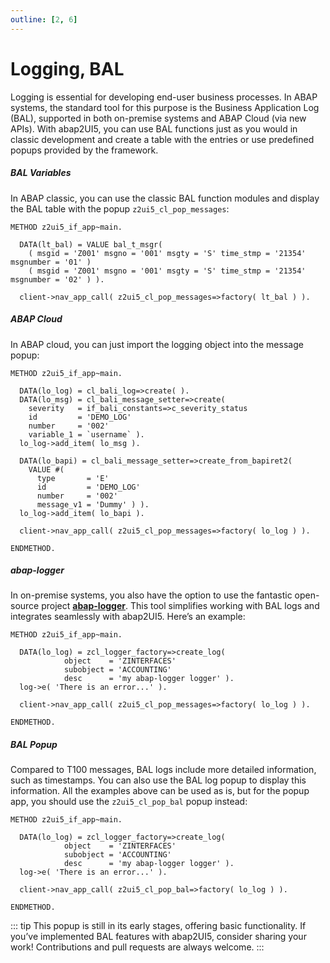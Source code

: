 ```yaml
---
outline: [2, 6]
---
```

# Logging, BAL

Logging is essential for developing end-user business processes. In ABAP systems, the standard tool for this purpose is the Business Application Log (BAL), supported in both on-premise systems and ABAP Cloud (via new APIs). With abap2UI5, you can use BAL functions just as you would in classic development and create a table with the entries or use predefined popups provided by the framework.

##### BAL Variables
In ABAP classic, you can use the classic BAL function modules and display the BAL table with the popup `z2ui5_cl_pop_messages`:
```abap
METHOD z2ui5_if_app~main.

  DATA(lt_bal) = VALUE bal_t_msgr(
    ( msgid = 'Z001' msgno = '001' msgty = 'S' time_stmp = '21354' msgnumber = '01' )
    ( msgid = 'Z001' msgno = '001' msgty = 'S' time_stmp = '21354' msgnumber = '02' ) ).

  client->nav_app_call( z2ui5_cl_pop_messages=>factory( lt_bal ) ).

```

##### ABAP Cloud
In ABAP cloud, you can just import the logging object into the message popup:
```abap
METHOD z2ui5_if_app~main.

  DATA(lo_log) = cl_bali_log=>create( ).
  DATA(lo_msg) = cl_bali_message_setter=>create(
    severity   = if_bali_constants=>c_severity_status
    id         = 'DEMO_LOG'
    number     = '002'
    variable_1 = `username` ).
  lo_log->add_item( lo_msg ).

  DATA(lo_bapi) = cl_bali_message_setter=>create_from_bapiret2( 
    VALUE #( 
      type       = 'E'
      id         = 'DEMO_LOG'
      number     = '002'
      message_v1 = 'Dummy' ) ).
  lo_log->add_item( lo_bapi ).

  client->nav_app_call( z2ui5_cl_pop_messages=>factory( lo_log ) ).

ENDMETHOD.
```

##### abap-logger
In on-premise systems, you also have the option to use the fantastic open-source project [**abap-logger**](https://github.com/ABAP-Logger/ABAP-Logger). This tool simplifies working with BAL logs and integrates seamlessly with abap2UI5. Here’s an example:
```abap
METHOD z2ui5_if_app~main.

  DATA(lo_log) = zcl_logger_factory=>create_log( 
            object    = 'ZINTERFACES'
            subobject = 'ACCOUNTING'
            desc      = 'my abap-logger logger' ).
  log->e( 'There is an error...' ).

  client->nav_app_call( z2ui5_cl_pop_messages=>factory( lo_log ) ).

ENDMETHOD.
```

##### BAL Popup
Compared to T100 messages, BAL logs include more detailed information, such as timestamps. You can also use the BAL log popup to display this information. All the examples above can be used as is, but for the popup app, you should use the `z2ui5_cl_pop_bal` popup instead:

```abap
METHOD z2ui5_if_app~main.

  DATA(lo_log) = zcl_logger_factory=>create_log( 
            object    = 'ZINTERFACES'
            subobject = 'ACCOUNTING'
            desc      = 'my abap-logger logger' ).
  log->e( 'There is an error...' ).

  client->nav_app_call( z2ui5_cl_pop_bal=>factory( lo_log ) ).

ENDMETHOD.
```

::: tip
This popup is still in its early stages, offering basic functionality. If you’ve implemented BAL features with abap2UI5, consider sharing your work! Contributions and pull requests are always welcome.
:::

